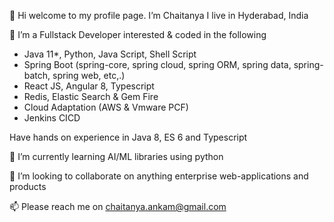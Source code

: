 👋 Hi welcome to my profile page. I’m Chaitanya I live in Hyderabad, India

👀 I’m a Fullstack Developer interested & coded in the following <br/>
  * Java 11*, Python, Java Script, Shell Script
  * Spring Boot (spring-core, spring cloud, spring ORM, spring data, spring-batch, spring web, etc,.)
  * React JS, Angular 8, Typescript
  * Redis, Elastic Search & Gem Fire
  * Cloud Adaptation (AWS & Vmware PCF)
  * Jenkins CICD

Have hands on experience in Java 8, ES 6 and Typescript

🌱 I’m currently learning AI/ML libraries using python

💞️ I’m looking to collaborate on anything enterprise web-applications and products

📫 Please reach me on chaitanya.ankam@gmail.com

<!---
Chaitanya199102/Chaitanya199102 is a ✨ special ✨ repository because its `README.md` (this file) appears on your GitHub profile.
You can click the Preview link to take a look at your changes.
--->

